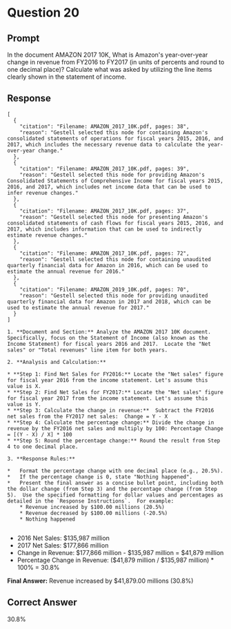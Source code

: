 # Question 20

## Prompt

In the document AMAZON 2017 10K, What is Amazon's year-over-year change in revenue from FY2016 to FY2017 (in units of percents and round to one decimal place)? Calculate what was asked by utilizing the line items clearly shown in the statement of income.

## Response

```results
[
  {
    "citation": "Filename: AMAZON_2017_10K.pdf, pages: 38",
    "reason": "Gestell selected this node for containing Amazon's consolidated statements of operations for fiscal years 2015, 2016, and 2017, which includes the necessary revenue data to calculate the year-over-year change."
  },
  {
    "citation": "Filename: AMAZON_2017_10K.pdf, pages: 39",
    "reason": "Gestell selected this node for providing Amazon's Consolidated Statements of Comprehensive Income for fiscal years 2015, 2016, and 2017, which includes net income data that can be used to infer revenue changes."
  },
  {
    "citation": "Filename: AMAZON_2017_10K.pdf, pages: 37",
    "reason": "Gestell selected this node for presenting Amazon's consolidated statements of cash flows for fiscal years 2015, 2016, and 2017, which includes information that can be used to indirectly estimate revenue changes."
  },
  {
    "citation": "Filename: AMAZON_2017_10K.pdf, pages: 72",
    "reason": "Gestell selected this node for containing unaudited quarterly financial data for Amazon in 2016, which can be used to estimate the annual revenue for 2016."
  },
  {
    "citation": "Filename: AMAZON_2019_10K.pdf, pages: 70",
    "reason": "Gestell selected this node for providing unaudited quarterly financial data for Amazon in 2017 and 2018, which can be used to estimate the annual revenue for 2017."
  }
]
```

```cot
1. **Document and Section:** Analyze the AMAZON 2017 10K document. Specifically, focus on the Statement of Income (also known as the Income Statement) for fiscal years 2016 and 2017.  Locate the "Net sales" or "Total revenues" line item for both years.

2. **Analysis and Calculation:**

* **Step 1: Find Net Sales for FY2016:** Locate the "Net sales" figure for fiscal year 2016 from the income statement. Let's assume this value is X.
* **Step 2: Find Net Sales for FY2017:** Locate the "Net sales" figure for fiscal year 2017 from the income statement. Let's assume this value is Y.
* **Step 3: Calculate the change in revenue:**  Subtract the FY2016 net sales from the FY2017 net sales:  Change = Y - X
* **Step 4: Calculate the percentage change:** Divide the change in revenue by the FY2016 net sales and multiply by 100: Percentage Change = [(Y - X) / X] * 100
* **Step 5: Round the percentage change:** Round the result from Step 4 to one decimal place.

3. **Response Rules:**

*   Format the percentage change with one decimal place (e.g., 20.5%).
*   If the percentage change is 0, state "Nothing happened".
*   Present the final answer as a concise bullet point, including both the dollar change (from Step 3) and the percentage change (from Step 5).  Use the specified formatting for dollar values and percentages as detailed in the `Response Instructions`.  For example:
    * Revenue increased by $100.00 millions (20.5%)
    * Revenue decreased by $100.00 millions (-20.5%)
    * Nothing happened


```

- 2016 Net Sales: $135,987 million
- 2017 Net Sales: $177,866 million
- Change in Revenue: $177,866 million - $135,987 million = $41,879 million
- Percentage Change in Revenue: ($41,879 million / $135,987 million) \* 100% = 30.8%

**Final Answer:** Revenue increased by $41,879.00 millions (30.8%)

## Correct Answer

30.8%
